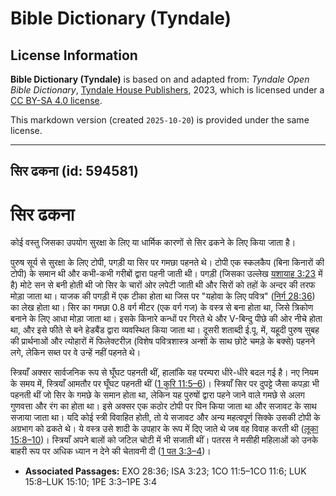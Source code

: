 # Bible Dictionary (Tyndale)

## License Information

**Bible Dictionary (Tyndale)** is based on and adapted from: _Tyndale Open Bible Dictionary_, [Tyndale House Publishers](https://tyndaleopenresources.com/), 2023, which is licensed under a [CC BY-SA 4.0 license](https://creativecommons.org/licenses/by-sa/4.0/legalcode.en).

This markdown version (created `2025-10-20`) is provided under the same license.



--------------------------------

## सिर ढकना (id: 594581)

सिर ढकना
========

कोई वस्तु जिसका उपयोग सुरक्षा के लिए या धार्मिक कारणों से सिर ढकने के लिए किया जाता है।

पुरुष सूर्य से सुरक्षा के लिए टोपी, पगड़ी या सिर पर गमछा पहनते थे। टोपी एक स्कलकैप (बिना किनारों की टोपी) के समान थी और कभी\-कभी गरीबों द्वारा पहनी जाती थी। पगड़ी (जिसका उल्लेख [यशायाह 3:23](https://ref.ly/Isa3:23) में है) मोटे सन से बनी होती थी जो सिर के चारों ओर लपेटी जाती थी और सिरों को तहों के अन्दर की तरफ मोड़ा जाता था। याजक की पगड़ी में एक टीका होता था जिस पर "यहोवा के लिए पवित्र" ([निर्ग 28:36](https://ref.ly/Exod28:36)) का लेख होता था। सिर का गमछा 0\.8 वर्ग मीटर (एक वर्ग गज) के वस्त्र से बना होता था, जिसे त्रिकोण बनाने के लिए आधा मोड़ा जाता था। इसके किनारे कन्धों पर गिरते थे और V\-बिन्दु पीछे की ओर नीचे होता था, और इसे फीते से बने हेडबैंड द्वारा व्यवस्थित किया जाता था। दूसरी शताब्दी ई.पू. में, यहूदी पुरुष सुबह की प्रार्थनाओं और त्योहारों में फिलेक्टरीज़ (विशेष पवित्रशास्त्र अन्शों के साथ छोटे चमड़े के बक्से) पहनने लगे, लेकिन सब्त पर वे उन्हें नहीं पहनते थे।

स्त्रियाँ अक्सर सार्वजनिक रूप से घूँघट पहनती थीं, हालांकि यह परम्परा धीरे\-धीरे बदल गई है। नए नियम के समय में, स्त्रियाँ आमतौर पर घूँघट पहनती थीं ([1 कुरि 11:5–6](https://ref.ly/1Cor11:5-1Cor11:6))। स्त्रियाँ सिर पर दुपट्टे जैसा कपड़ा भी पहनती थीं जो सिर के गमछे के समान होता था, लेकिन यह पुरुषों द्वारा पहने जाने वाले गमछे से अलग गुणवत्ता और रंग का होता था। इसे अक्सर एक कठोर टोपी पर पिन किया जाता था और सजावट के साथ सजाया जाता था। यदि कोई स्त्री विवाहित होती, तो ये सजावट और अन्य महत्वपूर्ण सिक्के उसकी टोपी के अग्रभाग को ढकते थे। ये वस्त्र उसे शादी के उपहार के रूप में दिए जाते थे जब वह विवाह करती थी ([लूका 15:8–10](https://ref.ly/Luke15:8-Luke15:10))। स्त्रियाँ अपने बालों को जटिल चोटी में भी सजाती थीं। पतरस ने मसीही महिलाओं को उनके बाहरी रूप पर अधिक ध्यान न देने की चेतावनी दी ([1 पत 3:3–4](https://ref.ly/1Pet3:3-1Pet3:4))।

* **Associated Passages:** EXO 28:36; ISA 3:23; 1CO 11:5–1CO 11:6; LUK 15:8–LUK 15:10; 1PE 3:3–1PE 3:4

